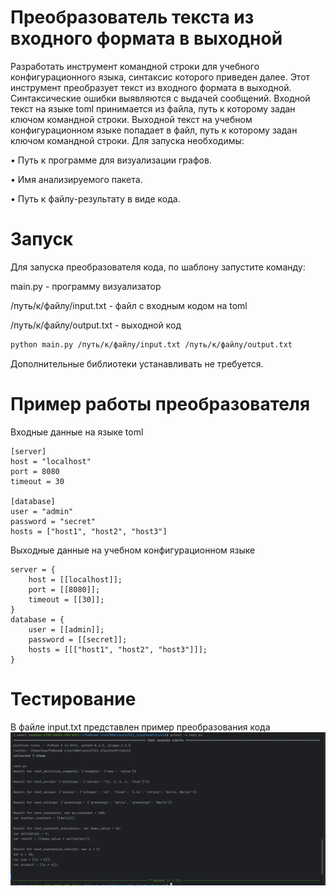 # Преобразователь текста из входного формата в выходной
Разработать инструмент командной строки для учебного конфигурационного
языка, синтаксис которого приведен далее. Этот инструмент преобразует текст из
входного формата в выходной. Синтаксические ошибки выявляются с выдачей
сообщений.
Входной текст на языке toml принимается из файла, путь к которому задан
ключом командной строки. Выходной текст на учебном конфигурационном
языке попадает в файл, путь к которому задан ключом командной строки.
Для запуска необходимы:

• Путь к программе для визуализации графов.

• Имя анализируемого пакета.

• Путь к файлу-результату в виде кода.

# Запуск
Для запуска преобразователя кода, по шаблону запустите команду:

main.py - программу визуализатор

/путь/к/файлу/input.txt - файл с входным кодом на toml

/путь/к/файлу/output.txt - выходной код

```Bash
python main.py /путь/к/файлу/input.txt /путь/к/файлу/output.txt
```

Дополнительные библиотеки устанавливать не требуется.

# Пример работы преобразователя
Входные данные на языке toml
```
[server]
host = "localhost"
port = 8080
timeout = 30

[database]
user = "admin"
password = "secret"
hosts = ["host1", "host2", "host3"]
```

Выходные данные на учебном конфигурационном языке
```
server = {
    host = [[localhost]];
    port = [[8080]];
    timeout = [[30]];
}
database = {
    user = [[admin]];
    password = [[secret]];
    hosts = [[["host1", "host2", "host3"]]];
}
```

# Тестирование
В файле input.txt представлен пример преобразования кода
![](https://github.com/Rapira16/config/blob/main/Домашнее%20задание%203/test.png)



